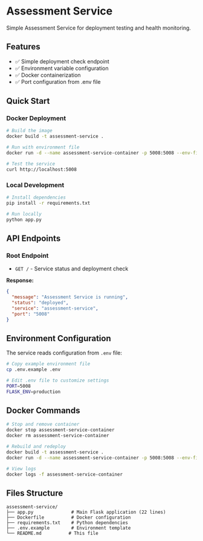 # Assessment Service

Simple Assessment Service for deployment testing and health monitoring.

## Features
- ✅ Simple deployment check endpoint
- ✅ Environment variable configuration
- ✅ Docker containerization
- ✅ Port configuration from .env file

## Quick Start

### Docker Deployment
```bash
# Build the image
docker build -t assessment-service .

# Run with environment file
docker run -d --name assessment-service-container -p 5008:5008 --env-file .env assessment-service

# Test the service
curl http://localhost:5008
```

### Local Development
```bash
# Install dependencies
pip install -r requirements.txt

# Run locally
python app.py
```

## API Endpoints

### Root Endpoint
- `GET /` - Service status and deployment check

**Response:**
```json
{
  "message": "Assessment Service is running",
  "status": "deployed",
  "service": "assessment-service",
  "port": "5008"
}
```

## Environment Configuration

The service reads configuration from `.env` file:

```bash
# Copy example environment file
cp .env.example .env

# Edit .env file to customize settings
PORT=5008
FLASK_ENV=production
```

## Docker Commands

```bash
# Stop and remove container
docker stop assessment-service-container
docker rm assessment-service-container

# Rebuild and redeploy
docker build -t assessment-service .
docker run -d --name assessment-service-container -p 5008:5008 --env-file .env assessment-service

# View logs
docker logs -f assessment-service-container
```

## Files Structure
```
assessment-service/
├── app.py              # Main Flask application (22 lines)
├── Dockerfile          # Docker configuration
├── requirements.txt    # Python dependencies
├── .env.example        # Environment template
└── README.md          # This file
```
